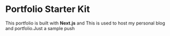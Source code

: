 # Portfolio Starter Kit

This portfolio is built with **Next.js** and This is used to host my personal blog and portfolio.Just a sample push